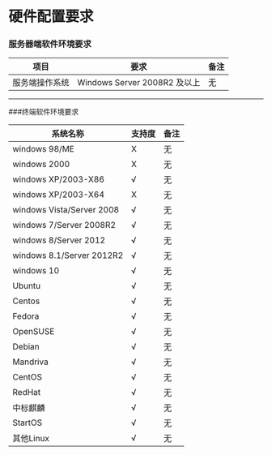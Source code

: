 # 硬件配置要求




### 服务器端软件环境要求




| 项目 | 要求 | 备注 |
| -- | -- | -- |
| 服务端操作系统 | Windows Server 2008R2 及以上 | 无 |


---
###终端软件环境要求


| 系统名称 | 支持度 | 备注 |
| -- | -- | -- |
| windows 98/ME  | X | 无 |
| windows 2000  | X | 无 |
| windows XP/2003-X86  | √ | 无 |
| windows XP/2003-X64  | X | 无 |
| windows Vista/Server 2008  | √ | 无 |
| windows 7/Server 2008R2  | √ | 无 |
| windows 8/Server 2012  | √ | 无 |
| windows 8.1/Server 2012R2  | √ | 无 |
| windows 10  | √ | 无 |
| Ubuntu   | √ | 无 |
| Centos  | √ | 无 |
| Fedora  | √ | 无 |
| OpenSUSE  | √ | 无 |
| Debian  | √ | 无 |
| Mandriva  | √ | 无 |
| CentOS  | √ | 无 |
| RedHat  | √ | 无 |
| 中标麒麟  | √ | 无 |
| StartOS  | √ | 无 |
| 其他Linux  | √ | 无 |
